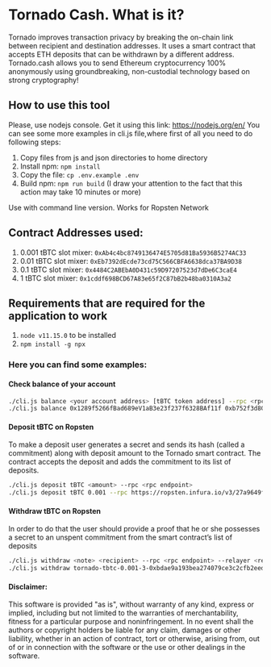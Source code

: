 # Tornado Cash. What is it?
Tornado improves transaction privacy by breaking the on-chain link between recipient and destination addresses. It uses a smart contract that accepts ETH deposits that can be withdrawn by a different address.
Tornado.cash allows you to send Ethereum cryptocurrency 100% anonymously using groundbreaking, non-custodial technology based on strong cryptography!

## How to use this tool

Please, use nodejs console. Get it using this link: https://nodejs.org/en/
You can see some more examples in cli.js file,where first of all you need to do following steps:
1. Copy files from js and json directories to home directory
2. Install npm: `npm install`
3. Copy the file: `cp .env.example .env`
4. Build npm: `npm run build` (I draw your attention to the fact that this action may take 10 minutes or more)

Use with command line version.
Works for Ropsten Network

## Contract Addresses used:

1. 0.001 tBTC slot mixer: `0xAb4c4bc8749136474E5705d81Ba5936B5274AC33`
2. 0.01 tBTC slot mixer: `0xEb7392dEcde73cd75C566CBFA6638dca37BA9D38`
3. 0.1 tBTC slot mixer: `0x4484C2ABEbA0D431c59D97207523d7dDe6C3caE4`
4. 1 tBTC slot mixer: `0x1cddf698BCD67A83e65f2C87bB2b48ba0310A3a2`

## Requirements that are required for the application to work

1. `node v11.15.0` to be installed
2. `npm install -g npx`

### Here you can find some examples:

#### Check balance of your account

```bash
./cli.js balance <your account address> [tBTC token address] --rpc <rpc endpoint>
./cli.js balance 0x1289f5266fBad689eV1aB3e23f237f6328BAf11f 0xb752f3d8C5B7873F353C15D4ef6e151D14db69CC --rpc https://ropsten.infura.io/v3/27a9649f826b4e31a83e07ae09a87448
```

#### Deposit tBTC on Ropsten

To make a deposit user generates a secret and sends its hash (called a commitment) along with deposit amount to the Tornado smart contract. The contract accepts the deposit and adds the commitment to its list of deposits.

```bash
./cli.js deposit tBTC <amount> --rpc <rpc endpoint>
./cli.js deposit tBTC 0.001 --rpc https://ropsten.infura.io/v3/27a9649f826b4e31a83e07ae09a87448
```

#### Withdraw tBTC on Ropsten

In order to do that the user should provide a proof that he or she possesses a secret to an unspent commitment from the smart contract’s list of deposits

```bash
./cli.js withdraw <note> <recipient> --rpc <rpc endpoint> --relayer <relayer endpoint>
./cli.js withdraw tornado-tbtc-0.001-3-0xbdae9a193bea274079ce3c2cfb2eede0d03ddf5aee8d069833e616a97036af0e2747cdfbde6bf87fafb17375646e9d2528c4576fe539ce1757055f30cbcc 0x1a5D6583295d56B09a4dA797275B07cC65cfC8c3 --rpc https://ropsten.infura.io/v3/27a9649f826b4e31a83e07ae09a87448 --relayer http://142.44.219.44:8000
```

#### Disclaimer:

This software is provided "as is", without warranty of any kind, express or implied, including but not limited to the warranties of merchantability, fitness for a particular purpose and noninfringement. In no event shall the authors or copyright holders be liable for any claim, damages or other liability, whether in an action of contract, tort or otherwise, arising from, out of or in connection with the software or the use or other dealings in the software.
